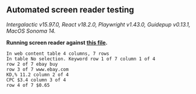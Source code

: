 ## Automated screen reader testing

_Intergalactic v15.97.0, React v18.2.0, Playwright v1.43.0,
Guidepup v0.13.1, MacOS Sonoma 14._

**Running screen reader against [this file](https://github.com/semrush/intergalactic/blob/master/website/docs/table-group/data-table/examples/base.tsx).**

```
In web content table 4 columns, 7 rows
In table No selection. Keyword row 1 of 7 column 1 of 4
row 2 of 7 ebay buy
row 3 of 7 www.ebay.com
KD,% 11.2 column 2 of 4
CPC $3.4 column 3 of 4
row 4 of 7 $0.65
```
